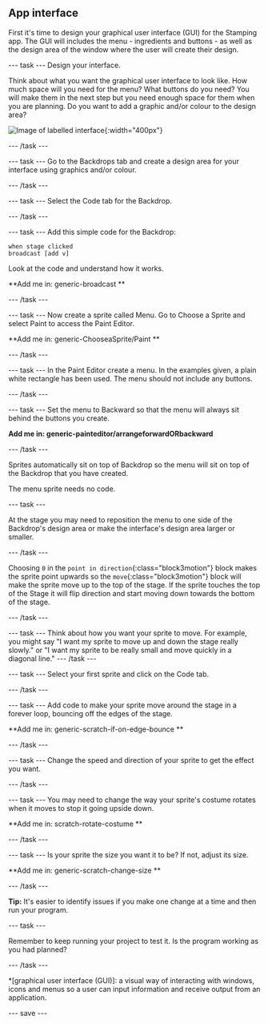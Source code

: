 ## App interface
First it's time to design your graphical user interface (GUI) for the Stamping app. The GUI will includes the menu - ingredients and buttons - as well as the design area of the window where the user will create their design.

--- task ---
Design your interface.

Think about what you want the graphical user interface to look like.
How much space will you need for the menu?
What buttons do you need? You will make them in the next step  but you need enough space for them when you are planning.
Do you want to add a graphic and/or colour to the design area?

![Image of labelled interface](images/labelled_interface.png){:width="400px"}

--- /task ---

--- task ---
Go to the Backdrops tab and create a design area for your interface using graphics and/or colour.

--- /task ---

--- task ---
Select the Code tab for the Backdrop.

--- /task ---

--- task ---
Add this simple code for the Backdrop:

```blocks3
when stage clicked
broadcast [add v]
```
Look at the code and understand how it works.

**Add me in: generic-broadcast **

--- /task ---

--- task ---
Now create a sprite called Menu. Go to Choose a Sprite and select Paint to access the Paint Editor.

**Add me in: generic-ChooseaSprite/Paint **

--- /task ---

--- task ---
In the Paint Editor create a menu. In the examples given, a plain white rectangle has been used. The menu should not include any buttons.

--- /task ---

--- task ---
Set the menu to Backward so that the menu will always sit behind the buttons you create.

**Add me in: generic-painteditor/arrangeforwardORbackward**

--- /task ---

Sprites automatically sit on top of Backdrop so the menu will sit on top of the Backdrop that you have created. 

The menu sprite needs no code.

--- task ---

At the stage you may need to reposition the menu to one side of the Backdrop's design area or make the interface's design area larger or smaller.

--- /task ---

Choosing `0` in the `point in direction`{:class="block3motion"} block makes the sprite point upwards so the `move`{:class="block3motion"} block will make the sprite move up to the top of the stage. If the sprite touches the top of the Stage it will flip direction and start moving down towards the bottom of the stage. 

--- /task ---

--- task ---
Think about how you want your sprite to move. For example, you might say "I want my sprite to move up and down the stage really slowly." or "I want my sprite to be really small and move quickly in a diagonal line."
--- /task ---

--- task ---
Select your first sprite and click on the Code tab. 

--- /task ---

--- task ---
Add code to make your sprite move around the stage in a forever loop, bouncing off the edges of the stage. 

**Add me in: generic-scratch-if-on-edge-bounce **

--- /task ---

--- task ---
Change the speed and direction of your sprite to get the effect you want. 

--- /task ---

--- task ---
You may need to change the way your sprite's costume rotates when it moves to stop it going upside down.

**Add me in: scratch-rotate-costume **

--- /task ---

--- task ---
Is your sprite the size you want it to be? If not, adjust its size.

**Add me in: generic-scratch-change-size **

--- /task ---

**Tip:** It's easier to identify issues if you make one change at a time and then run your program. 

--- task ---

Remember to keep running your project to test it. Is the program working as you had planned?

--- /task ---

*[graphical user interface (GUI)]: a visual way of interacting with windows, icons and menus so a user can input information and receive output from an application.

--- save ---

